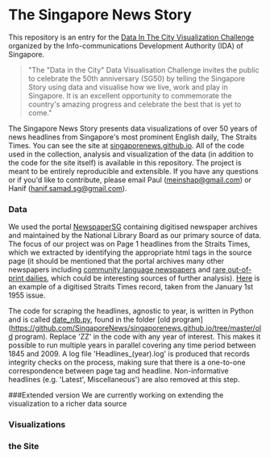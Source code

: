 The Singapore News Story 
=======================

This repository is an entry for the [Data In The City Visualization Challenge](https://ideas.ecitizen.gov.sg/a/pages/visualisationchallenge-home) organized by the Info-communications Development Authority (IDA) of Singapore.

> "The "Data in the City" Data Visualisation Challenge invites the public to celebrate the 50th anniversary (SG50) 
by telling the Singapore Story using data and visualise how we live, work and play in Singapore. It is an excellent opportunity to commemorate the country's amazing progress and celebrate the best that is yet to come."

The Singapore News Story presents data visualizations of over 50 years of news headlines from Singapore's most prominent English daily, The Straits Times. You can see the site at [singaporenews.github.io](singaporenews.github.io). All of the code used in the collection, analysis and visualization of the data (in addition to the code for the site itself) is available in this repository. The project is meant to be entirely reproducible and extensible. If you have any questions or if you'd like to contribute, please email Paul (meinshap@gmail.com) or Hanif (hanif.samad.sg@gmail.com). 

### Data
We used the portal [NewspaperSG](http://eresources.nlb.gov.sg/newspapers/) containing digitised newspaper archives and maintained by the National Library Board as our primary source of data. The focus of our project was on Page 1 headlines from the Straits Times, which we extracted by identifying the appropriate html tags in the source page (it should be mentioned that the portal archives many other newspapers including [community language newspapers](http://eresources.nlb.gov.sg/newspapers/Digitised/Issue/nysp19550101-1.aspx) and [rare out-of-print dailies](http://eresources.nlb.gov.sg/newspapers/Digitised/Issue/singfreepressb19400101-1.aspx), which could be interesting sources of further analysis). [Here](http://eresources.nlb.gov.sg/newspapers/Digitised/Issue/straitstimes19550101-1.aspx) is an example of a digitised Straits Times record, taken from the January 1st 1955 issue. 

The code for scraping the headlines, agnostic to year, is written in Python and is called [date_nlb.py](https://github.com/SingaporeNews/singaporenews.github.io/blob/master/data/date_nlb.py), found in the folder [old program](https://github.com/SingaporeNews/singaporenews.github.io/tree/master/old program). Replace 'ZZ' in the code with any year of interest. This makes it possible to run multiple years in parallel covering any time period between 1845 and 2009. A log file 'Headlines_(year).log' is produced that records integrity checks on the process, making sure that there is a one-to-one correspondence between page tag and headline.
Non-informative headlines (e.g. 'Latest', Miscellaneous') are also removed at this step.

###Extended version
We are currently working on extending the visualization to a richer data source

### Visualizations

### the Site
